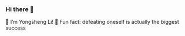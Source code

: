 ### Hi there 👋
🌱 I’m Yongsheng Li!
🔭 Fun fact: defeating oneself is actually the biggest success
<!--

Here are some ideas to get you started:

- 🔭 I’m currently working on 
- 👯 I’m looking to collaborate on ...
- 🤔 I’m looking for help with ...
- 💬 Ask me about ...
- 📫 How to reach me: ...
- 😄 Pronouns: ...
 ...
-->


